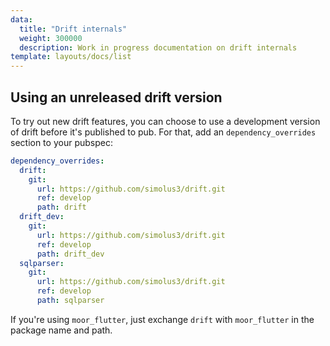 ```yaml
---
data:
  title: "Drift internals"
  weight: 300000
  description: Work in progress documentation on drift internals
template: layouts/docs/list
---
```


## Using an unreleased drift version

To try out new drift features, you can choose to use a development version of drift before it's
published to pub. For that, add an `dependency_overrides` section to your pubspec:

```yaml
dependency_overrides:
  drift:
    git:
      url: https://github.com/simolus3/drift.git
      ref: develop
      path: drift
  drift_dev:
    git:
      url: https://github.com/simolus3/drift.git
      ref: develop
      path: drift_dev
  sqlparser:
    git:
      url: https://github.com/simolus3/drift.git
      ref: develop
      path: sqlparser
```

If you're using `moor_flutter`, just exchange `drift` with `moor_flutter` in the package name
and path.
